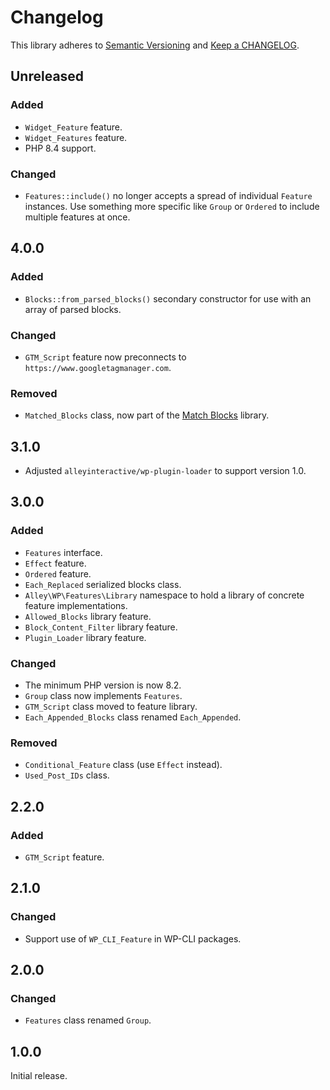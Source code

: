 # Changelog

This library adheres to [Semantic Versioning](https://semver.org/) and [Keep a CHANGELOG](https://keepachangelog.com/en/1.0.0/).

## Unreleased

### Added

- `Widget_Feature` feature.
- `Widget_Features` feature.
- PHP 8.4 support.

### Changed

- `Features::include()` no longer accepts a spread of individual `Feature` instances. Use something more specific like `Group` or `Ordered` to include multiple features at once.

## 4.0.0

### Added

- `Blocks::from_parsed_blocks()` secondary constructor for use with an array of parsed blocks.

### Changed

- `GTM_Script` feature now preconnects to `https://www.googletagmanager.com`.

### Removed

- `Matched_Blocks` class, now part of the [Match Blocks](https://packagist.org/packages/alleyinteractive/wp-match-blocks) library.

## 3.1.0

- Adjusted `alleyinteractive/wp-plugin-loader` to support version 1.0.

## 3.0.0

### Added

- `Features` interface.
- `Effect` feature.
- `Ordered` feature.
- `Each_Replaced` serialized blocks class.
- `Alley\WP\Features\Library` namespace to hold a library of concrete feature implementations.
- `Allowed_Blocks` library feature.
- `Block_Content_Filter` library feature.
- `Plugin_Loader` library feature.

### Changed

- The minimum PHP version is now 8.2.
- `Group` class now implements `Features`.
- `GTM_Script` class moved to feature library.
- `Each_Appended_Blocks` class renamed `Each_Appended`.

### Removed

- `Conditional_Feature` class (use `Effect` instead).
- `Used_Post_IDs` class.

## 2.2.0

### Added

- `GTM_Script` feature.

## 2.1.0

### Changed

- Support use of `WP_CLI_Feature` in WP-CLI packages.

## 2.0.0

### Changed

- `Features` class renamed `Group`.

## 1.0.0

Initial release.
